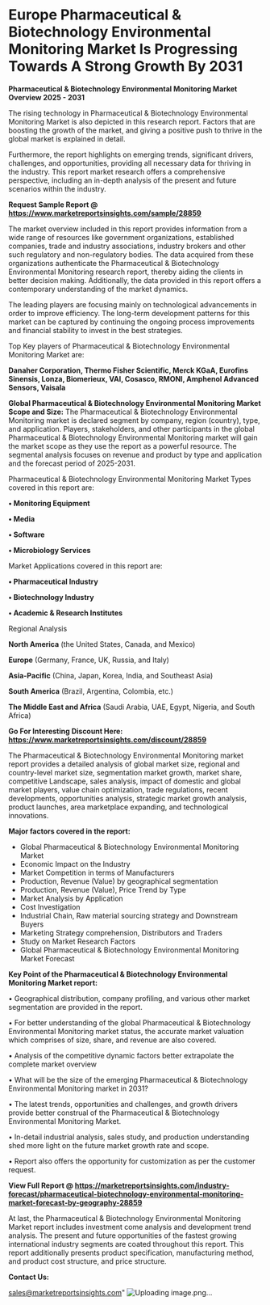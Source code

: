 # Europe Pharmaceutical & Biotechnology Environmental Monitoring Market Is Progressing Towards A Strong Growth By 2031

<Strong> Pharmaceutical & Biotechnology Environmental Monitoring Market Overview 2025 - 2031</strong>

The rising technology in Pharmaceutical & Biotechnology Environmental Monitoring Market is also depicted in this research report. Factors that are boosting the growth of the market, and giving a positive push to thrive in the global market is explained in detail.

Furthermore, the report highlights on emerging trends, significant drivers, challenges, and opportunities, providing all necessary data for thriving in the industry. This report market research offers a comprehensive perspective, including an in-depth analysis of the present and future scenarios within the industry.

<strong>Request Sample Report @ <a href=https://www.marketreportsinsights.com/sample/28859>https://www.marketreportsinsights.com/sample/28859</a></strong>

The market overview included in this report provides information from a wide range of resources like government organizations, established companies, trade and industry associations, industry brokers and other such regulatory and non-regulatory bodies. The data acquired from these organizations authenticate the Pharmaceutical & Biotechnology Environmental Monitoring research report, thereby aiding the clients in better decision making. Additionally, the data provided in this report offers a contemporary understanding of the market dynamics.

The leading players are focusing mainly on technological advancements in order to improve efficiency. The long-term development patterns for this market can be captured by continuing the ongoing process improvements and financial stability to invest in the best strategies.

Top Key players of Pharmaceutical & Biotechnology Environmental Monitoring Market are:

<strong>Danaher Corporation, Thermo Fisher Scientific, Merck KGaA, Eurofins Sinensis, Lonza, Biomerieux, VAI, Cosasco, RMONI, Amphenol Advanced Sensors, Vaisala</strong>

<strong><b>Global Pharmaceutical & Biotechnology Environmental Monitoring Market Scope and Size:</b></strong>
The Pharmaceutical & Biotechnology Environmental Monitoring market is declared segment by company, region (country), type, and application. Players, stakeholders, and other participants in the global Pharmaceutical & Biotechnology Environmental Monitoring market will gain the market scope as they use the report as a powerful resource. The segmental analysis focuses on revenue and product by type and application and the forecast period of 2025-2031.

Pharmaceutical & Biotechnology Environmental Monitoring Market Types covered in this report are:

<strong>• Monitoring Equipment

• Media

• Software

• Microbiology Services</strong>

Market Applications covered in this report are:

<strong>• Pharmaceutical Industry

• Biotechnology Industry

• Academic & Research Institutes</strong> 

Regional Analysis

<strong>North America</strong> (the United States, Canada, and Mexico)

<strong>Europe</strong> (Germany, France, UK, Russia, and Italy)

<strong>Asia-Pacific</strong> (China, Japan, Korea, India, and Southeast Asia)

<strong>South America</strong> (Brazil, Argentina, Colombia, etc.)

<strong>The Middle East and Africa</strong> (Saudi Arabia, UAE, Egypt, Nigeria, and South Africa)

<strong>Go For Interesting Discount Here: <a href=https://www.marketreportsinsights.com/discount/28859>https://www.marketreportsinsights.com/discount/28859</a></strong>

The Pharmaceutical & Biotechnology Environmental Monitoring market report provides a detailed analysis of global market size, regional and country-level market size, segmentation market growth, market share, competitive Landscape, sales analysis, impact of domestic and global market players, value chain optimization, trade regulations, recent developments, opportunities analysis, strategic market growth analysis, product launches, area marketplace expanding, and technological innovations.

<strong><b>Major factors covered in the report:</b></strong>
<ul>
  <li>Global Pharmaceutical & Biotechnology Environmental Monitoring Market </li>
  <li>Economic Impact on the Industry</li>
  <li>Market Competition in terms of Manufacturers</li>
  <li>Production, Revenue (Value) by geographical segmentation</li>
  <li>Production, Revenue (Value), Price Trend by Type</li>
  <li>Market Analysis by Application</li>
  <li>Cost Investigation</li>
  <li>Industrial Chain, Raw material sourcing strategy and Downstream Buyers</li>
  <li>Marketing Strategy comprehension, Distributors and Traders</li>
  <li>Study on Market Research Factors</li>
  <li>Global Pharmaceutical & Biotechnology Environmental Monitoring Market Forecast</li>
</ul>

<strong><b>Key Point of the Pharmaceutical & Biotechnology Environmental Monitoring Market report:</b></strong>

• Geographical distribution, company profiling, and various other market segmentation are provided in the report.

• For better understanding of the global Pharmaceutical & Biotechnology Environmental Monitoring market status, the accurate market valuation which comprises of size, share, and revenue are also covered.

• Analysis of the competitive dynamic factors better extrapolate the complete market overview

• What will be the size of the emerging Pharmaceutical & Biotechnology Environmental Monitoring market in 2031?

• The latest trends, opportunities and challenges, and growth drivers provide better construal of the Pharmaceutical & Biotechnology Environmental Monitoring Market.

• In-detail industrial analysis, sales study, and production understanding shed more light on the future market growth rate and scope.

• Report also offers the opportunity for customization as per the customer request.

<strong><b>View Full Report @ <a href=https://marketreportsinsights.com/industry-forecast/pharmaceutical-biotechnology-environmental-monitoring-market-forecast-by-geography-28859>https://marketreportsinsights.com/industry-forecast/pharmaceutical-biotechnology-environmental-monitoring-market-forecast-by-geography-28859</a></b></strong>


At last, the Pharmaceutical & Biotechnology Environmental Monitoring Market report includes investment come analysis and development trend analysis. The present and future opportunities of the fastest growing international industry segments are coated throughout this report. This report additionally presents product specification, manufacturing method, and product cost structure, and price structure.

<strong>Contact Us:</strong>

sales@marketreportsinsights.com"
![Uploading image.png…]()
